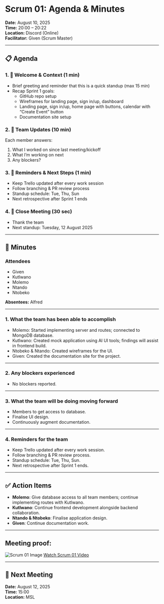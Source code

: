 # Scrum 01: Agenda & Minutes

**Date:** August 10, 2025  
**Time:** 20:00 – 20:22  
**Location:** Discord (Online)  
**Facilitator:** Given (Scrum Master)  

---

## 📋 Agenda

### 1. 🔹 Welcome & Context (1 min)
- Brief greeting and reminder that this is a quick standup (max 15 min)
- Recap Sprint 1 goals:
  - GitHub repo setup
  - Wireframes for landing page, sign in/up, dashboard
  - Landing page, sign in/up, home page with buttons, calendar with “Create Event” button
  - Documentation site setup

### 2. 🔹 Team Updates (10 min)
Each member answers:
1. What I worked on since last meeting/kickoff  
2. What I’m working on next  
3. Any blockers?  

### 3. 🔹 Reminders & Next Steps (1 min)
- Keep Trello updated after every work session  
- Follow branching & PR review process  
- Standup schedule: Tue, Thu, Sun  
- Next retrospective after Sprint 1 ends  

### 4. 🔹 Close Meeting (30 sec)
- Thank the team  
- Next standup: Tuesday, 12 August 2025

---

## 📝 Minutes

### Attendees
- Given  
- Kutlwano  
- Molemo  
- Ntando  
- Ntobeko  

**Absentees:** Alfred  

---

### 1. What the team has been able to accomplish
- Molemo: Started implementing server and routes; connected to MongoDB database.  
- Kutlwano: Created mock application using AI UI tools; findings will assist in frontend build.  
- Ntobeko & Ntando: Created wireframes for the UI.  
- Given: Created the documentation site for the project.  

---

### 2. Any blockers experienced
- No blockers reported.  

---

### 3. What the team will be doing moving forward
- Members to get access to database.  
- Finalise UI design.  
- Continuously augment documentation.  

---

### 4. Reminders for the team
- Keep Trello updated after every work session.  
- Follow branching & PR review process.  
- Standup schedule: Tue, Thu, Sun.  
- Next retrospective after Sprint 1 ends.  

---

## ✅ Action Items
- **Molemo**: Give database access to all team members; continue implementing routes with Kutlwano.  
- **Kutlwano**: Continue frontend development alongside backend collaboration.  
- **Ntando & Ntobeko**: Finalise application design.  
- **Given**: Continue documentation work.  

---

## Meeting proof:
![Scrum 01 Image](../assets/meetings/scrum01/scrum01.jpg)
[Watch Scrum 01 Video](../assets/meetings/scrum01/scrum01.mp4)

---

## 📅 Next Meeting
**Date:** August 12, 2025  
**Time:** 15:00  
**Location:** MSL
